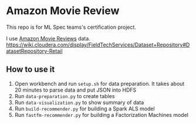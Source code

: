 # Amazon Movie Review

This repo is for ML Spec teams's certification project.

I use [Amazon Movie Reviews](https://snap.stanford.edu/data/web-Movies.html) data.
https://wiki.cloudera.com/display/FieldTechServices/Dataset+Repository#DatasetRepository-Retail

## How to use it

1. Open workbench and run `setup.sh` for data preparation. It takes about 20 minutes to parse data and put JSON into HDFS
2. Run `data-preparation.py` to create tables
3. Run `data-visualization.py` to show summary of data
4. Run `build-recommender.py` for building a Spark ALS model
5. Run `fastfm-recommender.py` for building a Factorization Machines model
